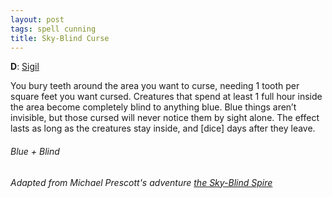 ```yaml
---
layout: post
tags: spell cunning
title: Sky-Blind Curse
---
```


**D**: [Sigil](/spells/#lexicon)

You bury teeth around the area you want to curse, needing 1 tooth per square feet you want cursed. Creatures that spend at least 1 full hour inside the area become completely blind to anything blue. Blue things aren’t invisible, but those cursed will never notice them by sight alone. The effect lasts as long as the creatures stay inside, and [dice] days after they leave.

###### *Blue + Blind*

###### Adapted from Michael Prescott's adventure [the Sky-Blind Spire](http://blog.trilemma.com/2016/04/the-sky-blind-spire.html)

